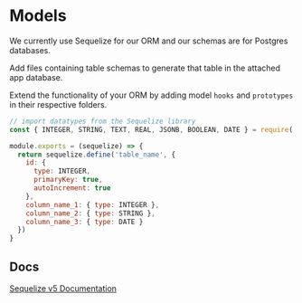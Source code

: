 # Models

We currently use Sequelize for our ORM and our schemas are for Postgres databases.

Add files containing table schemas to generate that table in the attached app database.

Extend the functionality of your ORM by adding model `hooks` and `prototypes` in their respective folders.

``` js
// import datatypes from the Sequelize library
const { INTEGER, STRING, TEXT, REAL, JSONB, BOOLEAN, DATE } = require('sequelize)

module.exports = (sequelize) => {
  return sequelize.define('table_name', {
    id: {
      type: INTEGER,
      primaryKey: true,
      autoIncrement: true
    },
    column_name_1: { type: INTEGER },
    column_name_2: { type: STRING },
    column_name_3: { type: DATE }
  })
}
```

## Docs

[Sequelize v5 Documentation](https://sequelize.org/v5/)
